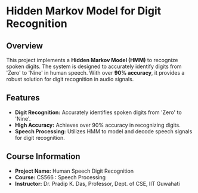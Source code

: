 # Hidden Markov Model for Digit Recognition

## Overview

This project implements a **Hidden Markov Model (HMM)** to recognize spoken digits. The system is designed to accurately identify digits from 'Zero' to 'Nine' in human speech. With over **90% accuracy**, it provides a robust solution for digit recognition in audio signals.

## Features

- **Digit Recognition:** Accurately identifies spoken digits from 'Zero' to 'Nine'.
- **High Accuracy:** Achieves over 90% accuracy in recognizing digits.
- **Speech Processing:** Utilizes HMM to model and decode speech signals for digit recognition.

## Course Information

- **Project Name:** Human Speech Digit Recognition
- **Course:** CS566 : Speech Processing 
- **Instructor:** Dr. Pradip K. Das, Professor, Dept. of CSE, IIT Guwahati
